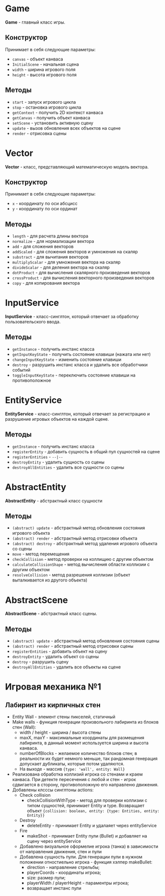 # Game

__Game__ - главный класс игры.

## Конструктор

Принимает в себя следующие параметры:

- `canvas` - объект канваса
- `InitialScene` - начальная сцена
- `width` - ширина игрового поля
- `height` - высота игрового поля

## Методы
- `start` - запуск игрового цикла
- `stop` - остановка игрового цикла
- `getContext` - получить 2D контекст канваса
- `getCanvas` - получить объект канваса
- `setScene` - установить активную сцену
- `update` - вызов обновления всех объектов на сцене
- `render` - отрисовка сцены

# Vector

__Vector__ - класс, представляющий математическую модель вектора.

## Конструктор

Принимает в себя следующие параметры:
- `x` - координату по оси абсцисс
- `y` - координату по оси ординат

## Методы
- `length` - для расчета длины вектора
- `normalize` - для нормализации вектора
- `add` - для сложения векторов
- `addScaled` - для сложения векторов и умножения на скаляр
- `substract` - для вычитания векторов
- `multiplyScalar` - для умножения вектора на скаляр
- `divideScalar` - для деления вектора на скаляр
- `dotProduct` - для вычисления скалярного произведения векторов
- `crossProduct` - для вычисления векторного произведения векторов
- `copy` - для копирования вектора

# InputService
__InputService__ - класс-синглтон, который отвечает за обработку пользовательского ввода.

## Методы
- `getInstance` - получить инстанс класса
- `getInputKeyState` - получить состояние клавиши (нажата или нет)
- `changeInputKeyState` - изменить состояние клавиши
- `destroy` - разрушить инстанс класса и удалить все обработчики событий
- `toggleInputKeyState` - переключить состояние клавиши на противоположное

# EntityService
__EntityService__ - класс-синглтон, который отвечает за регистрацию и разрушение игровых объектов на каждой сцене.

## Методы
- `getInstance` - получить инстанс класса
- `registerEntity` - добавить сущность в общий пул сущностей на сцене
- `registerEntities` - `--|--`
- `destroyEntity` - удалить сущность со сцены
- `destroyAllEntities` - удалить все сущности со сцены

# AbstractEntity
__AbstractEntity__ - абстрактный класс сущности

## Методы
- `(abstract) update` - абстрактный метод обновления состояния игрового объекта
- `(abstract) render` - абстрактный метод отрисовки объекта
- `(abstract) destroy` - абстрактный метод удаления игрового объекта со сцены
- `move` - метод перемещения
- `checkCollision` -  метод проверки на коллищию с другим объектом
- `calculateCollisionShape` - метод вычисления области коллизии с другим объектом
- `resolveCollision` - метод разрешения коллизии (объект выталкивается из другого объекта)

# AbstractScene
__AbstractScene__ - абстрактный класс сцены.

## Методы
- `(abstract) update` - абстрактный метод обновления состояния сцены
- `(abstract) render` - абстрактный метод отрисовки сцены
- `registerEntities` -  добавить объект на сцену
- `destroyEntity` - удалить объект со сцены
- `destroy` - разрушить сцену
- `destroyAllEntities` - удалить все объекты на сцене

# Игровая механика №1

## Лабиринт из кирпичных стен

* Entity Wall - элемент стены пикселей, статичный
* Make walls - функция генерации произвольного лабиринта из блоков стен (Wall):
  * width / height - ширина / высота стены
  * maxX, maxY - максимальные координаты для размещения лабиринта, в данный момент используется ширина и высота канваса.
  * numberOfBlocks - желаемое количество блоков стен; в реальности их будет немного меньше, так рандомная генерация допускает дубликаты, которые потом удаляются.
  * На выходе - массив ```{type: 'wall', entity: Wall}```
* Реализована обработка коллизий игрока со стенами и краем канваса. При детекте пересечения с любой и стен - игрок сдвигается в сторону, противоположную его направленю движения.
* Добавлены клсссы синглтоны actions:
  * Check collision 
    * checkCollisionWithType - метод для проверки коллизии с типом сущностей, принимает Entity и type. Возвращает объект ``{collision: boolean, entity: {type: Entities, entity: Entity}}``
  * Destroy 
    * deleteEntity - принимает Entity и удалаяет через entityService
  * Fire
    * makeShot - принимает Entity пули (Bullet) и добавляет на сцену через entityService
  * Добавлено визуальное оформелие игрока (танка) в зависимости от направления движения, стен и пули
  * Добавлена сущность пули. Для генерации пули в нужном положении отностиельно игрока - функция хэлпер makeBullet:
    * direction - направление стрельбы;
    * playerCoords - координаты игрока;
    * size: размер пули;
    * playerWidth / playerHeight - параментры игрока;
    * возвращает инстанс пули

